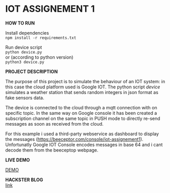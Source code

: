 # IOT ASSIGNEMENT 1

**HOW TO RUN**

Install dependencies  
```npm install -r requirements.txt```

Run device script  
```python device.py```  
or (according to python version)  
```python3 device.py```

**PROJECT DESCRIPTION**

The purpose of this project is to simulate the behaviour of an IOT system: in this case the cloud platform used is Google IOT.
The python script *device* simulates a weather station that sends random integers in json format as fake sensors data.

The device is connected to the cloud through a mqtt connection with on specific topic. In the same way on Google console it has been created a subscription channel on the same topic in PUSH mode to directly re-send messages as soon as received from the cloud.

For this example  i used a third-party webservice as dashboard to display the messages (https://beeceptor.com/console/iot-assignement1).
Unfortunatly Google IOT Console encodes messages in base 64 and i cant decode them from the beeceptop webpage.



**LIVE DEMO**

[DEMO](https://youtu.be/LnP78IYBRTE)

**HACKSTER BLOG**  
[link](https://www.hackster.io/machine1104/simulate-weather-station-with-google-iot-691bba)



